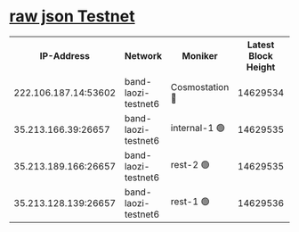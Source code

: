 
[raw json Testnet](https://rpc-check.bandt.stavr.tech/bandt/rpcbandt_result.json)
=

<table><tr><th>IP-Address</th><th>Network</th><th>Moniker</th><th>Latest Block Height</th><th>Earliest Block Height</th><th>Catching Up</th><th>Tx Index</th><th>Voting Power</th><th>Scan Time</th></tr><tr><td>222.106.187.14:53602</td><td>band-laozi-testnet6</td><td>Cosmostation 🔴</td><td>14629534</td><td>13177501</td><td>False</td><td>on</td><td>2203223</td><td>2024-01-07T21:09:09.638921513UTC</td></tr><tr><td>35.213.166.39:26657</td><td>band-laozi-testnet6</td><td>internal-1 🟢</td><td>14629535</td><td>14529535</td><td>False</td><td>on</td><td>0</td><td>2024-01-07T21:09:10.556682461UTC</td></tr><tr><td>35.213.189.166:26657</td><td>band-laozi-testnet6</td><td>rest-2 🟢</td><td>14629535</td><td>14529535</td><td>False</td><td>on</td><td>0</td><td>2024-01-07T21:09:11.448708157UTC</td></tr><tr><td>35.213.128.139:26657</td><td>band-laozi-testnet6</td><td>rest-1 🟢</td><td>14629536</td><td>14529536</td><td>False</td><td>on</td><td>0</td><td>2024-01-07T21:09:12.448934935UTC</td></tr></table>
